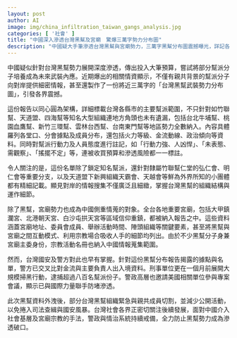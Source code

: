 ```yaml
---
layout: post
author: AI
image: img/china_infiltration_taiwan_gangs_analysis.jpg
categories: [ '社會' ]
title: "中國深入滲透台灣黑幫及宮廟　驚爆三萬字勢力分布圖"
description: "中國疑大手筆滲透台灣黑幫與宮廟勢力，三萬字黑幫分布圖震撼曝光，詳記各地組織勢力、火力、金流、政治傾向與滲透風險。連宮廟委員名冊、活動紀錄也成情報重點，警方聯手國際發動掃黑，防堵中國藉黑幫滲透台灣社會與宗教。"
---
```

中國疑似針對台灣黑幫勢力展開深度滲透，傳出投入大筆預算，嘗試將部分幫派分子培養成為未來武裝內應。近期爆出的相關情資顯示，不僅有親共背景的幫派分子向對岸提供細密情報，甚至還製作了一份將近三萬字的「台灣黑幫武裝勢力分布圖」，引發各界震撼。

這份報告以同心圓為架構，詳細標載台灣各縣市的主要幫派範圍，不只針對如竹聯幫、天道盟、四海幫等知名大型組織連地方角頭也未有遺漏，包括台北牛埔幫、桃園血鷹幫、新竹三環幫、雲林台西幫、台南東門幫等地區勢力全數納入。內容具體羅列各堂口、分會據點及成員分布，還包括火力等級、金流動線、政治傾向等資料。同時對幫派行動力及人員態度進行註記，如「行動力強、人凶悍」、「未表態、需觀察」、「搖擺不定」等，連被收買預算和滲透風險都一一標註。

令人關注的是，這份名單除了鎖定知名幫派，還針對隸屬竹聯幫仁堂的弘仁會、明仁會等重要分支，以及天道盟下新興組織天霸會、天越會等鮮為外界所知的小團體都有精細記載。顯見對岸的情報搜集不僅廣泛且細緻，掌握台灣黑幫的組織結構與運作細節。

除了黑幫，宮廟勢力也成為中國側重情蒐的對象。全台各地重要宮廟，包括大甲鎮瀾宮、北港朝天宮、白沙屯拱天宮等區域信仰重鎮，都被納入報告之中。這些資料涵蓋宮廟地址、委員會成員、舉辦活動時間、陣頭組織等關鍵要素，甚至將黑幫與宮廟之間互動模式、利用宗教場合吸收人手的細節均列出。由於不少黑幫分子身兼宮廟主委身份，宗教活動名冊也納入中國情報蒐集範圍。

然而，台灣國安及警方對此也早有掌握。針對這份黑幫分布報告揭露的據點與名單，警方已交叉比對金流與主要負責人出入境資料。刑事單位更在一個月前展開大規模掃黑行動，逮捕超過八百名幫派份子。警政高層也邀請美國相關單位參與專案會議，顯示已與國際力量聯手防堵滲透。

此次黑幫資料外洩後，部分台灣黑幫組織緊急與親共成員切割，並減少公開活動，以免捲入司法查緝與國安風暴。台灣社會各界正密切關注後續發展，面對中國介入社會基層及宮廟宗教的手法，警政與情治系統持續戒備，全力防止黑幫勢力成為滲透破口。